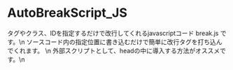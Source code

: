 # AutoBreakScript_JS
 タグやクラス、IDを指定するだけで改行してくれるjavascriptコード break.js です。\n
 ソースコード内の指定位置に書き込むだけで簡単に改行タグを打ち込んでくれます。 \n
 外部スクリプトとして、headの中に導入する方法がオススメです。\n
